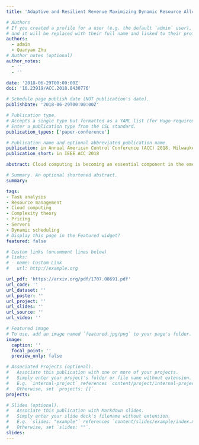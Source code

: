 ```yaml
---
title: 'Adaptive and Resilient Revenue Maximizing Dynamic Resource Allocation and Pricing for Cloud-Enabled IoT Systems'

# Authors
# If you created a profile for a user (e.g. the default `admin` user), write the username (folder name) here
# and it will be replaced with their full name and linked to their profile.
authors:
  - admin
  - Quanyan Zhu
# Author notes (optional)
author_notes:
  - ''
  - ''

date: '2018-06-29T00:00:00Z'
doi: '10.23919/ACC.2018.8430776'

# Schedule page publish date (NOT publication's date).
publishDate: '2018-06-29T00:00:00Z'

# Publication type.
# Accepts a single type but formatted as a YAML list (for Hugo requirements).
# Enter a publication type from the CSL standard.
publication_types: ['paper-conference']

# Publication name and optional abbreviated publication name.
publication: in Annual American Control Conference (ACC) 2018, Milwaukee, WI, USA
publication_short: in IEEE ACC 2018

abstract: Cloud computing is becoming an essential component in the emerging Internet of Things (IoT) paradigm. The available resources at the cloud such as computing nodes, storage, databases, etc. are often packaged in the form of virtual machines (VMs) to be used by remotely located IoT client applications for computational tasks. However, the cloud has a limited number of VMs available and hence, for massive IoT systems, the available resources must be efficiently utilized to increase productivity and subsequently maximize revenue of the cloud service provider (CSP). IoT client applications generate requests with computational tasks at random times with random complexity to be processed by the cloud. The CSP has to decide whether to allocate a VM to a task at hand or to wait for a higher complexity task in the future. We propose a threshold-based mechanism to optimally decide the allocation and pricing of VMs to sequentially arriving requests in order to maximize the revenue of the CSP over a finite time horizon. Moreover, we develop an adaptive and resilient framework that can counter the effect of realtime changes in the number of available VMs at the cloud server, the frequency and nature of arriving tasks on the revenue of the CSP.

# Summary. An optional shortened abstract.
summary:

tags:
- Task analysis
- Resource management
- Cloud computing
- Complexity theory
- Pricing
- Servers
- Dynamic scheduling
# Display this page in the Featured widget?
featured: false

# Custom links (uncomment lines below)
# links:
# - name: Custom Link
#   url: http://example.org

url_pdf: 'https://arxiv.org/pdf/1707.08691.pdf'
url_code: ''
url_dataset: ''
url_poster: ''
url_project: ''
url_slides: ''
url_source: ''
url_video: ''

# Featured image
# To use, add an image named `featured.jpg/png` to your page's folder.
image:
  caption: ''
  focal_point: ''
  preview_only: false

# Associated Projects (optional).
#   Associate this publication with one or more of your projects.
#   Simply enter your project's folder or file name without extension.
#   E.g. `internal-project` references `content/project/internal-project/index.md`.
#   Otherwise, set `projects: []`.
projects:

# Slides (optional).
#   Associate this publication with Markdown slides.
#   Simply enter your slide deck's filename without extension.
#   E.g. `slides: "example"` references `content/slides/example/index.md`.
#   Otherwise, set `slides: ""`.
slides:
---
```

